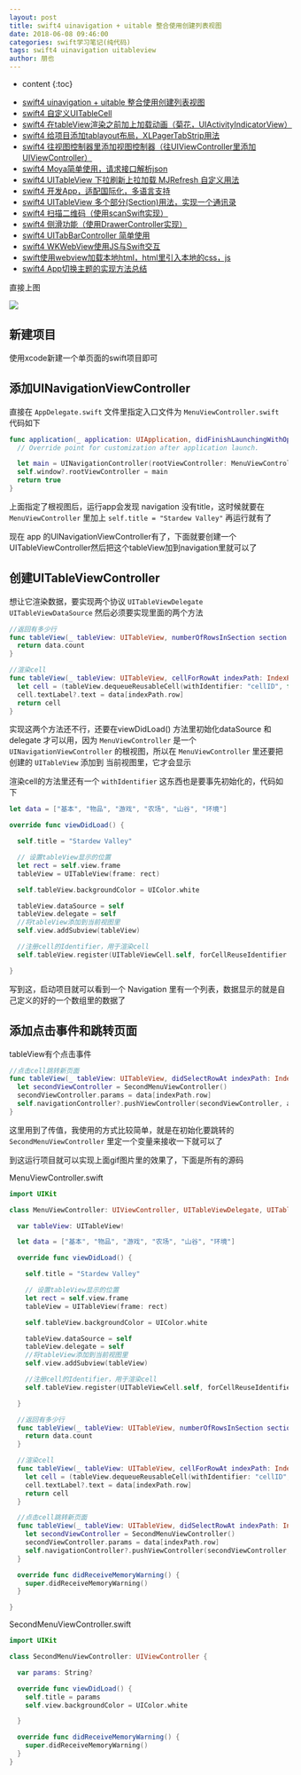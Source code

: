 ```yaml
---
layout: post
title: swift4 uinavigation + uitable 整合使用创建列表视图
date: 2018-06-08 09:46:00
categories: swift学习笔记(纯代码)
tags: swift4 uinavigation uitableview
author: 朋也
---
```


* content
{:toc}

- [swift4 uinavigation + uitable 整合使用创建列表视图](https://tomoya92.github.io/2018/06/08/swift-uinavigation-uitable/)
- [swift4 自定义UITableCell](https://tomoya92.github.io/2018/06/09/swfit-uitableview-uitablecell/)
- [swift4 在tableView渲染之前加上加载动画（菊花，UIActivityIndicatorView）](https://tomoya92.github.io/2018/06/11/swift-tableview-activity-indicator/)
- [swift4 给项目添加tablayout布局，XLPagerTabStrip用法](https://tomoya92.github.io/2018/06/13/swift-tablayout-xlpagertabstrip/)
- [swift4 往视图控制器里添加视图控制器（往UIViewController里添加UIViewController）](https://tomoya92.github.io/2018/06/13/swift-adduiviewcontroller-to-uiviewcontroller/)
- [swift4 Moya简单使用，请求接口解析json](https://tomoya92.github.io/2018/06/14/swift-moya/)
- [swift4 UITableView 下拉刷新上拉加载 MJRefresh 自定义用法](https://tomoya92.github.io/2018/06/20/swift-pullrefresh-loadmore/)
- [swift4 开发App，适配国际化，多语言支持](https://tomoya92.github.io/2018/06/20/swift-localizable/)
- [swift4 UITableView 多个部分(Section)用法，实现一个通讯录](https://tomoya92.github.io/2018/06/26/swift-tableview-multipart-section/)
- [swift4 扫描二维码（使用scanSwift实现）](https://tomoya92.github.io/2018/06/27/swift-scan-qrcode/)
- [swift4 侧滑功能（使用DrawerController实现）](https://tomoya92.github.io/2018/06/29/swift-drawercontroller/)
- [swift4 UITabBarController 简单使用](https://tomoya92.github.io/2018/06/29/swift-tabbarcontroller/)
- [swift4 WKWebView使用JS与Swift交互](https://tomoya92.github.io/2018/07/05/swift-webview-javascript/)
- [swift使用webview加载本地html，html里引入本地的css，js](https://tomoya92.github.io/2018/10/31/swift-webview-load-css-js/)
- [swift4 App切换主题的实现方法总结](https://tomoya92.github.io/2018/11/09/swift-theme/)

直接上图

![](/assets/swift-uinavigation-uitable.gif)




## 新建项目

使用xcode新建一个单页面的swift项目即可

## 添加UINavigationViewController

直接在 `AppDelegate.swift` 文件里指定入口文件为 `MenuViewController.swift` 代码如下

```swift
func application(_ application: UIApplication, didFinishLaunchingWithOptions launchOptions: [UIApplicationLaunchOptionsKey: Any]?) -> Bool {
  // Override point for customization after application launch.

  let main = UINavigationController(rootViewController: MenuViewController())
  self.window?.rootViewController = main
  return true
}
```

上面指定了根视图后，运行app会发现 navigation 没有title，这时候就要在 `MenuViewController` 里加上 `self.title = "Stardew Valley"` 再运行就有了

现在 app 的UINavigationViewController有了，下面就要创建一个UITableViewController然后把这个tableView加到navigation里就可以了

## 创建UITableViewController

想让它渲染数据，要实现两个协议 `UITableViewDelegate` `UITableViewDataSource` 然后必须要实现里面的两个方法

```swift
//返回有多少行
func tableView(_ tableView: UITableView, numberOfRowsInSection section: Int) -> Int {
  return data.count
}

//渲染cell
func tableView(_ tableView: UITableView, cellForRowAt indexPath: IndexPath) -> UITableViewCell {
  let cell = (tableView.dequeueReusableCell(withIdentifier: "cellID", for: indexPath)) as UITableViewCell
  cell.textLabel?.text = data[indexPath.row]
  return cell
}
```

实现这两个方法还不行，还要在viewDidLoad() 方法里初始化dataSource 和 delegate 才可以用，因为 `MenuViewController` 是一个 `UINavigationViewController` 的根视图，所以在 `MenuViewController` 里还要把创建的 `UITableView` 添加到 当前视图里，它才会显示

渲染cell的方法里还有一个 `withIdentifier` 这东西也是要事先初始化的，代码如下

```swift
let data = ["基本", "物品", "游戏", "农场", "山谷", "环境"]

override func viewDidLoad() {

  self.title = "Stardew Valley"

  // 设置tableView显示的位置
  let rect = self.view.frame
  tableView = UITableView(frame: rect)

  self.tableView.backgroundColor = UIColor.white

  tableView.dataSource = self
  tableView.delegate = self
  //将tableView添加到当前视图里
  self.view.addSubview(tableView)

  //注册cell的Identifier，用于渲染cell
  self.tableView.register(UITableViewCell.self, forCellReuseIdentifier: "cellID")

}
```

写到这，启动项目就可以看到一个 Navigation 里有一个列表，数据显示的就是自己定义的好的一个数组里的数据了

## 添加点击事件和跳转页面

tableView有个点击事件

```swift
//点击cell跳转新页面
func tableView(_ tableView: UITableView, didSelectRowAt indexPath: IndexPath) {
  let secondViewController = SecondMenuViewController()
  secondViewController.params = data[indexPath.row]
  self.navigationController?.pushViewController(secondViewController, animated: true)
}
```

这里用到了传值，我使用的方式比较简单，就是在初始化要跳转的 `SecondMenuViewController` 里定一个变量来接收一下就可以了

到这运行项目就可以实现上面gif图片里的效果了，下面是所有的源码

MenuViewController.swift

```swift
import UIKit

class MenuViewController: UIViewController, UITableViewDelegate, UITableViewDataSource {

  var tableView: UITableView!

  let data = ["基本", "物品", "游戏", "农场", "山谷", "环境"]

  override func viewDidLoad() {

    self.title = "Stardew Valley"

    // 设置tableView显示的位置
    let rect = self.view.frame
    tableView = UITableView(frame: rect)

    self.tableView.backgroundColor = UIColor.white

    tableView.dataSource = self
    tableView.delegate = self
    //将tableView添加到当前视图里
    self.view.addSubview(tableView)

    //注册cell的Identifier，用于渲染cell
    self.tableView.register(UITableViewCell.self, forCellReuseIdentifier: "cellID")

  }

  //返回有多少行
  func tableView(_ tableView: UITableView, numberOfRowsInSection section: Int) -> Int {
    return data.count
  }

  //渲染cell
  func tableView(_ tableView: UITableView, cellForRowAt indexPath: IndexPath) -> UITableViewCell {
    let cell = (tableView.dequeueReusableCell(withIdentifier: "cellID", for: indexPath)) as UITableViewCell
    cell.textLabel?.text = data[indexPath.row]
    return cell
  }

  //点击cell跳转新页面
  func tableView(_ tableView: UITableView, didSelectRowAt indexPath: IndexPath) {
    let secondViewController = SecondMenuViewController()
    secondViewController.params = data[indexPath.row]
    self.navigationController?.pushViewController(secondViewController, animated: true)
  }

  override func didReceiveMemoryWarning() {
    super.didReceiveMemoryWarning()
  }

}
```

SecondMenuViewController.swift

```swift
import UIKit

class SecondMenuViewController: UIViewController {

  var params: String?

  override func viewDidLoad() {
    self.title = params
    self.view.backgroundColor = UIColor.white

  }

  override func didReceiveMemoryWarning() {
    super.didReceiveMemoryWarning()
  }
}
```

